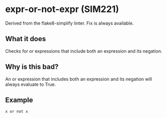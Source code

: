 # expr-or-not-expr (SIM221)
Derived from the flake8-simplify linter.
Fix is always available.
## What it does
Checks for or expressions that include both an expression and its
negation.
## Why is this bad?
An or expression that includes both an expression and its negation will
always evaluate to True.
## Example
```
x or not x
```